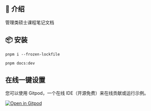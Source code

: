 ## 🐬 介绍
管理类硕士课程笔记文档

## 📦 安装
```
pnpm i --frozen-lockfile
```

```
pnpm docs:dev
```

## 在线一键设置
您可以使用 Gitpod，一个在线 IDE（开源免费）来在线贡献或运行示例。

[![Open in Gitpod](https://gitpod.io/button/open-in-gitpod.svg)](https://gitpod.io/#https://github.com/ericwali/mba-exam-docs)

